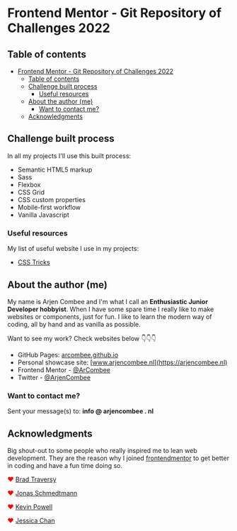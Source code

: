 # Frontend Mentor - Git Repository of Challenges 2022

## Table of contents

- [Frontend Mentor - Git Repository of Challenges 2022](#frontend-mentor---git-repository-of-challenges-2022)
  - [Table of contents](#table-of-contents)
  - [Challenge built process](#challenge-built-process)
    - [Useful resources](#useful-resources)
  - [About the author (me)](#about-the-author-me)
    - [Want to contact me?](#want-to-contact-me)
  - [Acknowledgments](#acknowledgments)

## Challenge built process

In all my projects I'll use this built process:

- Semantic HTML5 markup
- Sass
- Flexbox
- CSS Grid
- CSS custom properties
- Mobile-first workflow
- Vanilla Javascript

### Useful resources

My list of useful website I use in my projects:

- [CSS Tricks](https://css-tricks.com/)

## About the author (me)

My name is Arjen Combee and I'm what I call an **Enthusiastic Junior Developer hobbyist**. When I have some spare time I really like to make websites or components, just for fun.
I like to learn the modern way of coding, all by hand and as vanilla as possible.

Want to see my work? Check websites below 👇👇👇

- GitHub Pages: [arcombee.github.io](https://arcombee.github.io/)
- Personal showcase site: [www.arjencombee.nl](https://arjencombee.nl)
- Frontend Mentor - [@ArCombee](https://www.frontendmentor.io/profile/ArCombee)
- Twitter - [@ArjenCombee](https://twitter.com/ArjenCombee)

### Want to contact me?

Sent your message(s) to: **info @ arjencombee . nl**

## Acknowledgments

Big shout-out to some people who really inspired me to lean web development. They are the reason why I joined [frontendmentor](https://www.frontendmentor.io/) to get better in coding and have a fun time doing so.

<span style="color:red">♥</span> [Brad Traversy](https://www.youtube.com/c/TraversyMedia)

<span style="color:red">♥</span> [Jonas Schmedtmann](https://codingheroes.io/)

<span style="color:red">♥</span> [Kevin Powell](https://www.youtube.com/kepowob)

<span style="color:red">♥</span> [Jessica Chan](https://www.youtube.com/c/TheCoderCoder)
